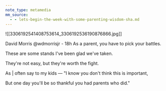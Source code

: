 ```yaml
---
note_type: metamedia
mm_source:
  - - lets-begin-the-week-with-some-parenting-wisdom-sha.md
---
```


![[3306192541408753614_3306192536190876866.jpg]]

David Morris @wdmorrisjr - 18h
As a parent, you have to pick your
battles.

These are some stands I've been glad
we've taken.

They're not easy, but they're worth the
fight.

As | often say to my kids —
"I know you don't think this is important,

But one day you'll be so thankful you
had parents who did."

